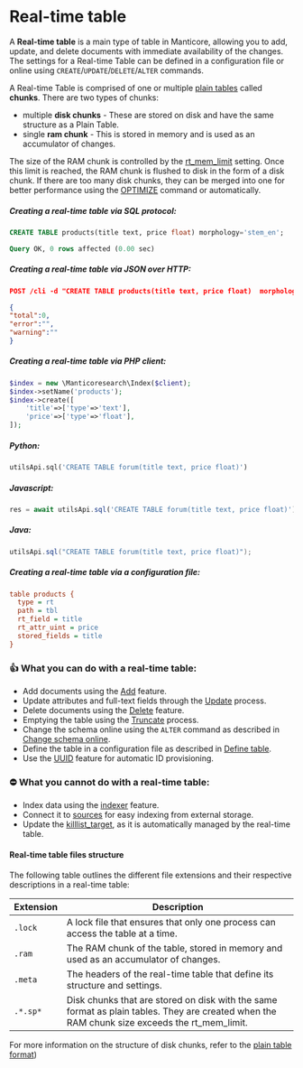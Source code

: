 # Real-time table

<!-- example rt -->
A **Real-time table** is a main type of table in Manticore, allowing you to add, update, and delete documents with immediate availability of the changes. The settings for a Real-time Table can be defined in a configuration file or online using  `CREATE`/`UPDATE`/`DELETE`/`ALTER` commands.

A Real-time Table is comprised of one or multiple  [plain tables](../../Creating_a_table/Local_tables/Plain_table.md) called **chunks**. There are two types of chunks:

* multiple **disk chunks** -  These are stored on disk and have the same structure as a Plain Table.
* single **ram chunk** - This is stored in memory and is used as an accumulator of changes.

The size of the RAM chunk is controlled by the [rt_mem_limit](../../Creating_a_table/Local_tables/Plain_and_real-time_table_settings.md#rt_mem_limit) setting. Once this limit is reached, the RAM chunk is flushed to disk in the form of a disk chunk. If there are too many disk chunks, they can be merged into one for better performance using the  [OPTIMIZE](../../Securing_and_compacting_a_table/Compacting_a_table.md#OPTIMIZE-TABLE) command or automatically.

<!-- intro -->
##### Creating a real-time table via SQL protocol:
<!-- request SQL -->

```sql
CREATE TABLE products(title text, price float) morphology='stem_en';
```
<!-- response SQL -->

```sql
Query OK, 0 rows affected (0.00 sec)
```

<!-- intro-->
##### Creating a real-time table via JSON over HTTP:
<!-- request JSON -->

```JSON
POST /cli -d "CREATE TABLE products(title text, price float)  morphology='stem_en'"
```

<!-- response JSON -->

```json
{
"total":0,
"error":"",
"warning":""
}
```

<!-- intro -->
##### Creating a real-time table via PHP client:
<!-- request PHP -->

```php
$index = new \Manticoresearch\Index($client);
$index->setName('products');
$index->create([
    'title'=>['type'=>'text'],
    'price'=>['type'=>'float'],
]);
```

<!-- intro -->
##### Python:
<!-- request Python -->
```python
utilsApi.sql('CREATE TABLE forum(title text, price float)')
```

<!-- intro -->
##### Javascript:

<!-- request Javascript -->
```javascript
res = await utilsApi.sql('CREATE TABLE forum(title text, price float)');
```

<!-- intro -->
##### Java:
<!-- request Java -->
```java
utilsApi.sql("CREATE TABLE forum(title text, price float)");
```

<!-- intro -->
##### Creating a real-time table via a configuration file:
<!-- request CONFIG -->

```ini
table products {
  type = rt
  path = tbl
  rt_field = title
  rt_attr_uint = price
  stored_fields = title
}
```
<!-- end -->

### 👍 What you can do with a real-time table:
* Add documents using the [Add](../../Data_creation_and_modification/Adding_documents_to_a_table/Adding_documents_to_a_real-time_table.md) feature.
* Update attributes and full-text fields through the [Update](../../Quick_start_guide.md#Update) process.
* Delete documents using the [Delete](../../Quick_start_guide.md#Delete) feature.
* Emptying the table using the [Truncate](../../Emptying_a_table.md) process.
* Change the schema online using the `ALTER` command as described in [Change schema online](../../Updating_table_schema_and_settings.md#Updating-table-schema-in-RT-mode).
* Define the table in a configuration file as described in [Define table](../../Creating_a_table/Local_tables/Real-time_table.md).
* Use the [UUID](../../Data_creation_and_modification/Adding_documents_to_a_table/Adding_documents_to_a_real-time_table.md#Auto-ID) feature for automatic ID provisioning.

### ⛔ What you cannot do with a real-time table:
* Index data using the [indexer](../../Data_creation_and_modification/Adding_data_from_external_storages/Plain_tables_creation.md#Indexer-tool) feature.
* Connect it to [sources](../../Data_creation_and_modification/Adding_data_from_external_storages/Fetching_from_databases/Execution_of_fetch_queries.md) for easy indexing from external storage.
* Update the [killlist_target](../../Creating_a_table/Local_tables/Plain_and_real-time_table_settings.md#killlist_target), as it is automatically managed by the real-time table.

#### Real-time table files structure

The following table outlines the different file extensions and their respective descriptions in a real-time table:

| Extension | Description |
| - | - |
| `.lock` | A lock file that ensures that only one process can access the table at a time. |
| `.ram` | The RAM chunk of the table, stored in memory and used as an accumulator of changes. |
| `.meta` | The headers of the real-time table that define its structure and settings. |
| `.*.sp*` | Disk chunks that are stored on disk with the same format as plain tables. They are created when the RAM chunk size exceeds the  rt_mem_limit.|

 For more information on the structure of disk chunks, refer to the [plain table format](../../Creating_a_table/Local_tables/Plain_table.md#Plain-table-files-structure))
<!-- proofread -->
